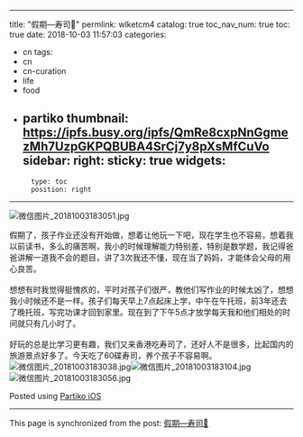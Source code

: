 
---
title: "假期—寿司🍣"
permlink: wlketcm4
catalog: true
toc_nav_num: true
toc: true
date: 2018-10-03 11:57:03
categories:
- cn
tags:
- cn
- cn-curation
- life
- food
- partiko
thumbnail: https://ipfs.busy.org/ipfs/QmRe8cxpNnGgmezMh7UzpGKPQBUBA4SrCj7y8pXsMfCuVo
sidebar:
    right:
        sticky: true
widgets:
    -
        type: toc
        position: right
---


![微信图片_20181003183051.jpg](https://ipfs.busy.org/ipfs/QmRe8cxpNnGgmezMh7UzpGKPQBUBA4SrCj7y8pXsMfCuVo)

假期了，孩子作业还没有开始做，想着让他玩一下吧，现在学生也不容易，想着我以前读书，多么的痛苦啊，我小的时候理解能力特别差，特别是数学题，我记得爸爸讲解一道我不会的题目，讲了3次我还不懂，现在当了妈妈，才能体会父母的用心良苦。<br><br>想想有时我觉得挺愧疚的，平时对孩子们很严，教他们写作业的时候太凶了，想想我小时候还不是一样。孩子们每天早上7点起床上学，中午在午托班，前3年还去了晚托班，写完功课才回到家里。现在到了下午5点才放学每天我和他们相处的时间就只有几小时了。
<br><br>好玩的总是比学习更有趣，我们又来香港吃寿司了，还好人不是很多，比起国内的旅游景点好多了。今天吃了60碟寿司，养个孩子不容易啊。![微信图片_20181003183038.jpg](https://ipfs.busy.org/ipfs/QmYpP9779DzyvKkSSdgnCM5CEEdVcdyNs1GkFXxpKMAkaP)![微信图片_20181003183104.jpg](https://ipfs.busy.org/ipfs/Qmb1b9ceBbd5tWey8PY7CPSPvzqc3JMZuWT1qC2jhA5GTo)![微信图片_20181003183056.jpg](https://ipfs.busy.org/ipfs/QmXdPYdFgBLG2eLKKxXNeF1RSrGM3RPZa4z1PrKsMwqYiX)

Posted using [Partiko iOS](https://steemit.com/@partiko-ios)

- - -

This page is synchronized from the post: [假期—寿司🍣](https://steemit.com/@cherryzz/wlketcm4)
